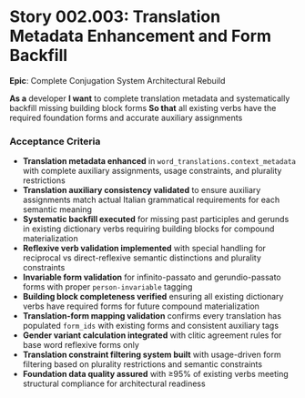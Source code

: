 # Story 002.003: Translation Metadata Enhancement and Form Backfill

**Epic**: Complete Conjugation System Architectural Rebuild

**As a** developer
**I want** to complete translation metadata and systematically backfill missing building block forms
**So that** all existing verbs have the required foundation forms and accurate auxiliary assignments

### Acceptance Criteria
- **Translation metadata enhanced** in `word_translations.context_metadata` with complete auxiliary assignments, usage constraints, and plurality restrictions
- **Translation auxiliary consistency validated** to ensure auxiliary assignments match actual Italian grammatical requirements for each semantic meaning
- **Systematic backfill executed** for missing past participles and gerunds in existing dictionary verbs requiring building blocks for compound materialization
- **Reflexive verb validation implemented** with special handling for reciprocal vs direct-reflexive semantic distinctions and plurality constraints
- **Invariable form validation** for infinito-passato and gerundio-passato forms with proper `person-invariable` tagging
- **Building block completeness verified** ensuring all existing dictionary verbs have required forms for future compound materialization
- **Translation-form mapping validation** confirms every translation has populated `form_ids` with existing forms and consistent auxiliary tags
- **Gender variant calculation integrated** with clitic agreement rules for base word reflexive forms only
- **Translation constraint filtering system built** with usage-driven form filtering based on plurality restrictions and semantic constraints
- **Foundation data quality assured** with ≥95% of existing verbs meeting structural compliance for architectural readiness
